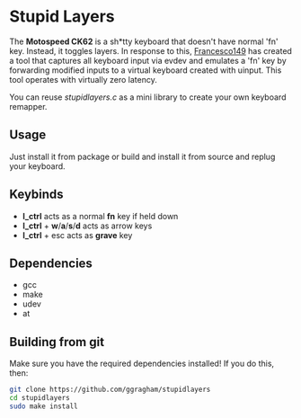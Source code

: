 # Stupid Layers

The **Motospeed CK62** is a sh*tty keyboard that doesn't have normal 'fn' key. Instead, it toggles layers. In response to this, [Francesco149](https://github.com/Francesco149/stupidlayers) has created a tool that captures all keyboard input via evdev and emulates a 'fn' key by forwarding modified inputs to a virtual keyboard created with uinput. This tool operates with virtually zero latency.

You can reuse *stupidlayers.c* as a mini library to create your own keyboard remapper.

## Usage
Just install it from package or build and install it from source and replug your keyboard.

## Keybinds

* **l_ctrl** acts as a normal **fn** key if held down
* **l_ctrl** + **w**/**a**/**s**/**d** acts as arrow keys
* **l_ctrl** + esc acts as **grave** key

## Dependencies
* gcc
* make
* udev
* at

## Building from git
Make sure you have the required dependencies installed! If you do this, then:
```bash
git clone https://github.com/ggragham/stupidlayers
cd stupidlayers
sudo make install
```
